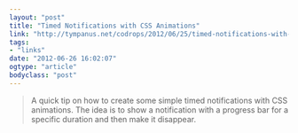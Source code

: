 ```yaml
---
layout: "post"
title: "Timed Notifications with CSS Animations"
link: "http://tympanus.net/codrops/2012/06/25/timed-notifications-with-css-animations/"
tags: 
- "links"
date: "2012-06-26 16:02:07"
ogtype: "article"
bodyclass: "post"
---
```


> A quick tip on how to create some simple timed notifications with CSS animations. The idea is to show a notification with a progress bar for a specific duration and then make it disappear.